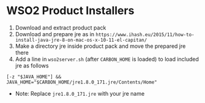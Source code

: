 # WSO2 Product Installers

1) Download and extract product pack
2) Download and prepare jre as in `https://www.ihash.eu/2015/11/how-to-install-java-jre-8-on-mac-os-x-10-11-el-capitan/`
3) Make a directory jre inside product pack and move the prepared jre there
4) Add a line in `wso2server.sh` (after `CARBON_HOME` is loaded) to load included jre as follows

```
[-z "$JAVA_HOME"] && JAVA_HOME="$CARBON_HOME/jre1.8.0_171.jre/Contents/Home"
```

* Note: Replace `jre1.8.0_171.jre` with your jre name